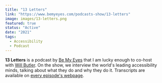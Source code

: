 ```yaml
---
title: "13 Letters"
link: "https://www.bemyeyes.com/podcasts-show/13-letters"
image: images/13-letters.png
featured: true
status: "Active"
date: "2021"
tags:
  - Accessibility
  - Podcast
---
```

**13 Letters** is a podcast by [Be My Eyes](https://www.bemyeyes.com/) that I am lucky enough to co-host with [Will Butler](https://www.linkedin.com/in/will-butler-29132665). On the show, we interview the world's leading accessibility minds, talking about what they do and why they do it. Transcripts are available on [every episode's webpage](https://www.bemyeyes.com/podcasts-show/13-letters).